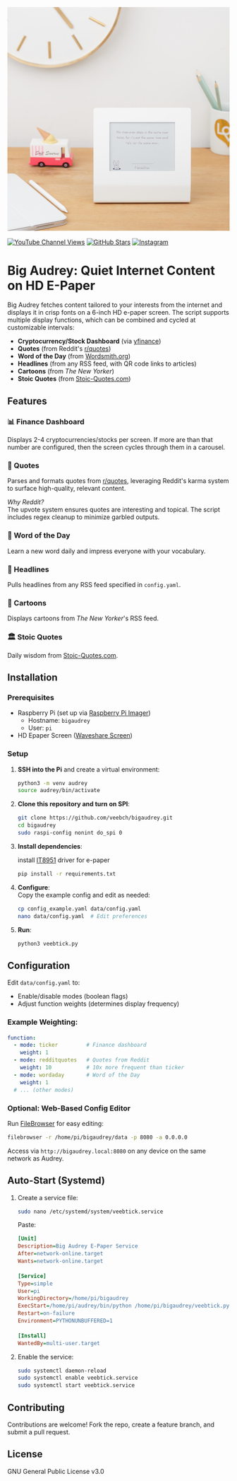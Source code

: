 ![Action Shot](/images/river.jpg)  

[![YouTube Channel Views](https://img.shields.io/youtube/channel/views/UCz5BOU9J9pB_O0B8-rDjCWQ?style=flat&logo=youtube&logoColor=red&labelColor=white&color=ffed53)](https://www.youtube.com/channel/UCz5BOU9J9pB_O0B8-rDjCWQ) [![GitHub Stars](https://img.shields.io/github/stars/veebch?style=flat&logo=github&logoColor=black&labelColor=white&color=ffed53)](https://github.com/veebch) [![Instagram](https://img.shields.io/badge/Instagram-@v_e_e_b-ffed53?style=flat&logo=instagram&logoColor=white)](https://www.instagram.com/v_e_e_b/)

# Big Audrey: Quiet Internet Content on HD E-Paper  

Big Audrey fetches content tailored to your interests from the internet and displays it in crisp fonts on a 6-inch HD e-paper screen. The script supports multiple display functions, which can be combined and cycled at customizable intervals:  

- **Cryptocurrency/Stock Dashboard** (via [yfinance](https://github.com/ranaroussi/yfinance))  
- **Quotes** (from Reddit's [r/quotes](https://reddit.com/r/quotes))  
- **Word of the Day** (from [Wordsmith.org](https://wordsmith.org))  
- **Headlines** (from any RSS feed, with QR code links to articles)  
- **Cartoons** (from *The New Yorker*)  
- **Stoic Quotes** (from [Stoic-Quotes.com](https://stoic-quotes.com))  

## Features  

### 📊 Finance Dashboard  
Displays 2-4 cryptocurrencies/stocks per screen. If more are than that number are configured, then the screen cycles through them in a carousel.  

### 💬 Quotes  
Parses and formats quotes from [r/quotes](https://reddit.com/r/quotes), leveraging Reddit's karma system to surface high-quality, relevant content.  

*Why Reddit?*  
The upvote system ensures quotes are interesting and topical. The script includes regex cleanup to minimize garbled outputs.  

### 📖 Word of the Day  
Learn a new word daily and impress everyone with your vocabulary.  

### 📰 Headlines  
Pulls headlines from any RSS feed specified in `config.yaml`.  

### 🎨 Cartoons  
Displays cartoons from *The New Yorker*'s RSS feed.  

### 🏛️ Stoic Quotes  
Daily wisdom from [Stoic-Quotes.com](https://stoic-quotes.com).  

## Installation  

### Prerequisites  
- Raspberry Pi (set up via [Raspberry Pi Imager](https://www.raspberrypi.com/software/))
   - Hostname: `bigaudrey`  
   - User: `pi`
- HD Epaper Screen ([Waveshare Screen](https://www.waveshare.com/product/6inch-hd-e-paper-hat.htm))

### Setup  
1. **SSH into the Pi** and create a virtual environment:  
   ```bash
   python3 -m venv audrey
   source audrey/bin/activate
   ```  

2. **Clone this repository and turn on SPI**:  
   ```bash
   git clone https://github.com/veebch/bigaudrey.git
   cd bigaudrey
   sudo raspi-config nonint do_spi 0
   ```  

3. **Install dependencies**:
   
   install [IT8951](https://github.com/GregDMeyer/IT8951) driver for e-paper
   ```bash
   pip install -r requirements.txt
   ```  

5. **Configure**:  
   Copy the example config and edit as needed:  
   ```bash
   cp config_example.yaml data/config.yaml
   nano data/config.yaml  # Edit preferences
   ```  

6. **Run**:  
   ```bash
   python3 veebtick.py
   ```  

## Configuration  

Edit `data/config.yaml` to:  
- Enable/disable modes (boolean flags)  
- Adjust function weights (determines display frequency)  

### Example Weighting:  
```yaml
function:
  - mode: ticker         # Finance dashboard
    weight: 1  
  - mode: redditquotes   # Quotes from Reddit
    weight: 10           # 10x more frequent than ticker
  - mode: wordaday       # Word of the Day
    weight: 1
  # ... (other modes)
```  

### Optional: Web-Based Config Editor  
Run [FileBrowser](https://github.com/filebrowser/filebrowser) for easy editing:  
```bash
filebrowser -r /home/pi/bigaudrey/data -p 8080 -a 0.0.0.0
```  
Access via `http://bigaudrey.local:8080` on any device on the same network as Audrey.  

## Auto-Start (Systemd)  
1. Create a service file:  
   ```bash
   sudo nano /etc/systemd/system/veebtick.service
   ```  
   Paste:  
   ```ini
   [Unit]
   Description=Big Audrey E-Paper Service
   After=network-online.target
   Wants=network-online.target

   [Service]
   Type=simple
   User=pi
   WorkingDirectory=/home/pi/bigaudrey
   ExecStart=/home/pi/audrey/bin/python /home/pi/bigaudrey/veebtick.py
   Restart=on-failure
   Environment=PYTHONUNBUFFERED=1

   [Install]
   WantedBy=multi-user.target
   ```  

2. Enable the service:  
   ```bash
   sudo systemctl daemon-reload
   sudo systemctl enable veebtick.service
   sudo systemctl start veebtick.service
   ```  

## Contributing  
Contributions are welcome! Fork the repo, create a feature branch, and submit a pull request.  

## License  
GNU General Public License v3.0  
